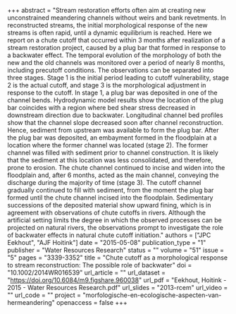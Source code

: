 +++
abstract = "Stream restoration efforts often aim at creating new unconstrained meandering channels without weirs and bank revetments. In reconstructed streams, the initial morphological response of the new streams is often rapid, until a dynamic equilibrium is reached. Here we report on a chute cutoff that occurred within 3 months after realization of a stream restoration project, caused by a plug bar that formed in response to a backwater effect. The temporal evolution of the morphology of both the new and the old channels was monitored over a period of nearly 8 months, including precutoff conditions. The observations can be separated into three stages. Stage 1 is the initial period leading to cutoff vulnerability, stage 2 is the actual cutoff, and stage 3 is the morphological adjustment in response to the cutoff. In stage 1, a plug bar was deposited in one of the channel bends. Hydrodynamic model results show the location of the plug bar coincides with a region where bed shear stress decreased in downstream direction due to backwater. Longitudinal channel bed profiles show that the channel slope decreased soon after channel reconstruction. Hence, sediment from upstream was available to form the plug bar. After the plug bar was deposited, an embayment formed in the floodplain at a location where the former channel was located (stage 2). The former channel was filled with sediment prior to channel construction. It is likely that the sediment at this location was less consolidated, and therefore, prone to erosion. The chute channel continued to incise and widen into the floodplain and, after 6 months, acted as the main channel, conveying the discharge during the majority of time (stage 3). The cutoff channel gradually continued to fill with sediment, from the moment the plug bar formed until the chute channel incised into the floodplain. Sedimentary successions of the deposited material show upward fining, which is in agreement with observations of chute cutoffs in rivers. Although the artificial setting limits the degree in which the observed processes can be projected on natural rivers, the observations prompt to investigate the role of backwater effects in natural chute cutoff initiation."
authors = ["JPC Eekhout", "AJF Hoitink"]
date = "2015-05-08"
publication_type = "1"
publisher = "Water Resources Research"
status = ""
volume = "51"
issue = "5"
pages = "3339-3352"
title = "Chute cutoff as a morphological response to stream reconstruction: The possible role of backwater"
doi = "10.1002/2014WR016539"
url_article = ""
url_dataset = "https://doi.org/10.6084/m9.figshare.960038"
url_pdf = "Eekhout, Hoitink - 2015 - Water Resources Research.pdf"
url_slides = "2013-rcem"
url_video = ""
url_code = ""
project = "morfologische-en-ecologische-aspecten-van-hermeandering"
openaccess = false
+++